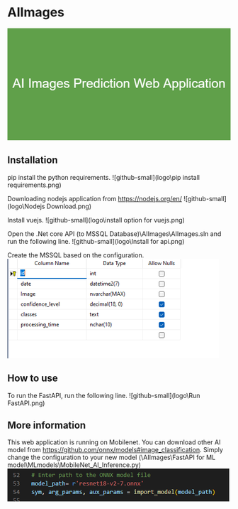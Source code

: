 # AIImages

![github-small](logo\AI_Images_Prediction_Web_Application.png)

## Installation

pip install the python requirements.
![github-small](logo\pip install requirements.png)

Downloading nodejs application from https://nodejs.org/en/
![github-small](logo\Nodejs Download.png)

Install vuejs.
![github-small](logo\install option for vuejs.png)

Open the \.Net core API (to MSSQL Database)\AIImages\AIImages.sln and run the following line.
![github-small](logo\Install for api.png)

Create the MSSQL based on the configuration.
![github-small](logo\tablename.png)

## How to use

To run the FastAPI, run the following line.
![github-small](logo\Run FastAPI.png)

## More information

This web application is running on Mobilenet.
You can download other AI model from https://github.com/onnx/models#image_classification.
Simply change the configuration to your new model (\AIImages\FastAPI for ML model\MLmodels\MobileNet_AI_Inference.py)
![github-small](logo\modelNameChange.png)
